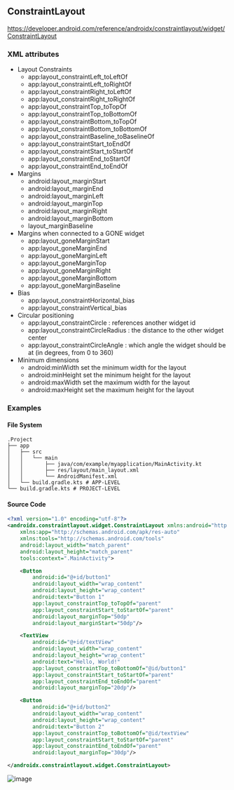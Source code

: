 ## ConstraintLayout

https://developer.android.com/reference/androidx/constraintlayout/widget/ConstraintLayout

### XML attributes
- Layout Constraints    
    - app:layout_constraintLeft_toLeftOf
    - app:layout_constraintLeft_toRightOf
    - app:layout_constraintRight_toLeftOf
    - app:layout_constraintRight_toRightOf
    - app:layout_constraintTop_toTopOf
    - app:layout_constraintTop_toBottomOf
    - app:layout_constraintBottom_toTopOf
    - app:layout_constraintBottom_toBottomOf
    - app:layout_constraintBaseline_toBaselineOf
    - app:layout_constraintStart_toEndOf
    - app:layout_constraintStart_toStartOf
    - app:layout_constraintEnd_toStartOf
    - app:layout_constraintEnd_toEndOf
- Margins
    - android:layout_marginStart
    - android:layout_marginEnd
    - android:layout_marginLeft
    - android:layout_marginTop
    - android:layout_marginRight
    - android:layout_marginBottom
    - layout_marginBaseline
- Margins when connected to a GONE widget
    - app:layout_goneMarginStart
    - app:layout_goneMarginEnd
    - app:layout_goneMarginLeft
    - app:layout_goneMarginTop
    - app:layout_goneMarginRight
    - app:layout_goneMarginBottom
    - app:layout_goneMarginBaseline
- Bias
    - app:layout_constraintHorizontal_bias
    - app:layout_constraintVertical_bias
- Circular positioning
    - app:layout_constraintCircle : references another widget id
    - app:layout_constraintCircleRadius : the distance to the other widget center
    - app:layout_constraintCircleAngle : which angle the widget should be at (in degrees, from 0 to 360)
- Minimum dimensions
    - android:minWidth set the minimum width for the layout
    - android:minHeight set the minimum height for the layout
    - android:maxWidth set the maximum width for the layout
    - android:maxHeight set the maximum height for the layout



### Examples
#### File System
```
.Project
├── app
│   ├── src
│   │   └── main
│   │       ├── java/com/example/myapplication/MainActivity.kt
│   │       ├── res/layout/main_layout.xml
│   │       └── AndroidManifest.xml
│   └── build.gradle.kts # APP-LEVEL
└── build.gradle.kts # PROJECT-LEVEL
```

#### Source Code

```xml
<?xml version="1.0" encoding="utf-8"?>
<androidx.constraintlayout.widget.ConstraintLayout xmlns:android="http://schemas.android.com/apk/res/android"
    xmlns:app="http://schemas.android.com/apk/res-auto"
    xmlns:tools="http://schemas.android.com/tools"
    android:layout_width="match_parent"
    android:layout_height="match_parent"
    tools:context=".MainActivity">

    <Button
        android:id="@+id/button1"
        android:layout_width="wrap_content"
        android:layout_height="wrap_content"
        android:text="Button 1"
        app:layout_constraintTop_toTopOf="parent"
        app:layout_constraintStart_toStartOf="parent"
        android:layout_marginTop="50dp"
        android:layout_marginStart="50dp"/>

    <TextView
        android:id="@+id/textView"
        android:layout_width="wrap_content"
        android:layout_height="wrap_content"
        android:text="Hello, World!"
        app:layout_constraintTop_toBottomOf="@id/button1"
        app:layout_constraintStart_toStartOf="parent"
        app:layout_constraintEnd_toEndOf="parent"
        android:layout_marginTop="20dp"/>

    <Button
        android:id="@+id/button2"
        android:layout_width="wrap_content"
        android:layout_height="wrap_content"
        android:text="Button 2"
        app:layout_constraintTop_toBottomOf="@id/textView"
        app:layout_constraintStart_toStartOf="parent"
        app:layout_constraintEnd_toEndOf="parent"
        android:layout_marginTop="30dp"/>

</androidx.constraintlayout.widget.ConstraintLayout>
```

![image](https://github.com/user-attachments/assets/a583f2ec-e5ba-45c4-89ef-5a93507fc338)




